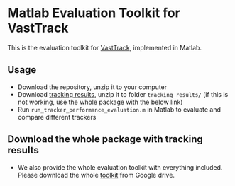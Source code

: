 # Matlab Evaluation Toolkit for VastTrack

This is the evaluation toolkit for [VastTrack](https://arxiv.org/abs/2403.03493), implemented in Matlab.

## Usage

- Download the repository, unzip it to your computer
- Download [tracking results](https://drive.google.com/file/d/1u1aPcNRcSvuPeVEFmvTf2qve_MBbWcaL/view?usp=sharing), unzip it to folder `tracking_results/` (if this is not working, use the whole package with the below link)
- Run `run_tracker_performance_evaluation.m` in Matlab to evaluate and compare different trackers

## Download the whole package with tracking results

- We also provide the whole evaluation toolkit with everything included. Please download the whole [toolkit](https://drive.google.com/file/d/1Cr48-59saAYErr6VRoPXtVHWyX4jtbvo/view?usp=sharing) from Google drive.
